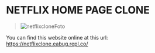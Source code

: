 # NETFLIX HOME PAGE CLONE

> ![netflixcloneFoto](https://user-images.githubusercontent.com/68613907/229179319-351a94fc-6b6e-4ed7-858f-e30ff69feb13.png)

You can find this website online at this url: https://netflixclone.eabug.repl.co/
